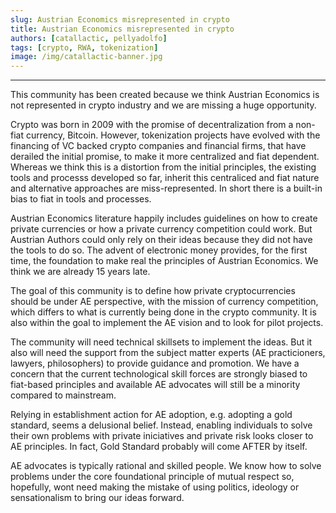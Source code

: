 ```yaml
---
slug: Austrian Economics misrepresented in crypto
title: Austrian Economics misrepresented in crypto
authors: [catallactic, pellyadolfo]
tags: [crypto, RWA, tokenization]
image: /img/catallactic-banner.jpg
---
```

---

This community has been created because we think Austrian Economics is not represented in crypto industry and we are missing a huge opportunity.

<!-- truncate -->

Crypto was born in 2009 with the promise of decentralization from a non-fiat currency, Bitcoin. However, tokenization projects have evolved with the financing of VC backed crypto companies and financial firms, that have derailed the initial promise, to make it more centralized and fiat dependent. Whereas we think this is a distortion from the initial principles, the existing tools and processs developed so far, inherit this centraliced and fiat nature and alternative approaches are miss-represented. In short there is a built-in bias to fiat in tools and processes.

Austrian Economics literature happily includes guidelines on how to create private currencies or how a private currency competition could work. But Austrian Authors could only rely on their ideas because they did not have the tools to do so. The advent of electronic money provides, for the first time, the foundation to make real the principles of Austrian Economics. We think we are already 15 years late.

The goal of this community is to define how private cryptocurrencies should be under AE perspective, with the mission of currency competition, which differs to what is currently being done in the crypto community. It is also within the goal to implement the AE vision and to look for pilot projects.

The community will need technical skillsets to implement the ideas. But it also will need the support from the subject matter experts (AE practicioners, lawyers, philosophers) to provide guidance and promotion. We have a concern that the current technological skill forces are strongly biased to fiat-based principles and available AE advocates will still be a minority compared to mainstream.

Relying in establishment action for AE adoption, e.g. adopting a gold standard, seems a delusional belief. Instead, enabling individuals to solve their own problems with private iniciatives and private risk looks closer to AE principles. In fact, Gold Standard probably will come AFTER by itself.

AE advocates is typically rational and skilled people. We know how to solve problems under the core foundational principle of mutual respect so, hopefully, wont need making the mistake of using politics, ideology or sensationalism to bring our ideas forward.
<br/>